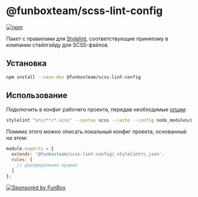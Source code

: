 # @funboxteam/scss-lint-config

[![npm](https://img.shields.io/npm/v/@funboxteam/scss-lint-config.svg)](https://www.npmjs.com/package/@funboxteam/scss-lint-config)

Пакет с правилами для [Stylelint](https://stylelint.io), соответствующие принятому в компании стайлгайду для SCSS-файлов.

## Установка

```bash
npm install --save-dev @funboxteam/scss-lint-config
```

## Использование

Подключить в конфиг рабочего проекта, передав необходимые [опции](https://stylelint.io/user-guide/cli/):

```bash
stylelint "src/**/*.scss" --syntax scss --cache --config node_modules/@funboxteam/scss-lint-config/.stylelintrc`
```

Помимо этого можно описать локальный конфиг проекта, основанный на этом:

```js
module.exports = {
  extends: '@funboxteam/scss-lint-config/.stylelintrc.json',
  rules: [
    // доопределения правил
  ]
};
```

[![Sponsored by FunBox](https://funbox.ru/badges/sponsored_by_funbox_centered.svg)](https://funbox.ru)
